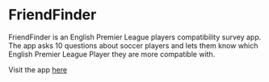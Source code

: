 # FriendFinder

FriendFinder is an English Premier League players compatibility survey app. The app asks 10 questions about soccer players and lets them know which English Premier League Player they are more compatible with.

Visit the app [here](https://evening-plains-30080.herokuapp.com/)
